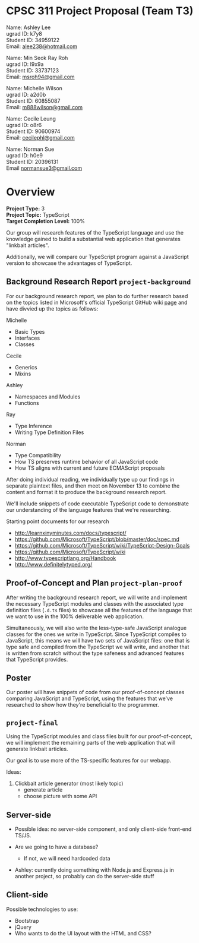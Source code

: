 # CPSC 311 Project Proposal (Team T3)

Name:       Ashley Lee  
ugrad ID:   k7y8  
Student ID: 34959122  
Email:      alee238@hotmail.com  

Name:       Min Seok Ray Roh  
ugrad ID:   l9x9a  
Student ID: 33737123  
Email:      msroh94@gmail.com  

Name:       Michelle Wilson   
ugrad ID:   a2d0b   
Student ID: 60855087  
Email:      m888wilson@gmail.com  

Name:       Cecile Leung  
ugrad ID:   o8r6  
Student ID: 90600974  
Email:      cecilephl@gmail.com  

Name:       Norman Sue  
ugrad ID:   h0e9  
Student ID: 20396131  
Email       normansue3@gmail.com  

# Overview

**Project Type:** 3  
**Project Topic:** TypeScript  
**Target Completion Level:** 100%  

Our group will research features of the TypeScript language and use the knowledge gained to build a substantial web application that generates "linkbait articles".

Additionally, we will compare our TypeScript program against a JavaScript version to showcase the advantages of TypeScript.

## Background Research Report `project-background`

For our background research report, we plan to do further research based on the topics listed in Microsoft's official TypeScript GitHub wiki [page](https://github.com/Microsoft/TypeScript/wiki) and have divvied up the topics as follows:

Michelle

- Basic Types
- Interfaces
- Classes

Cecile

- Generics
- Mixins

Ashley

- Namespaces and Modules
- Functions

Ray

- Type Inference
- Writing Type Definition Files

Norman

- Type Compatibility
- How TS preserves runtime behavior of all JavaScript code
- How TS aligns with current and future ECMAScript proposals

After doing individual reading, we individually type up our findings in separate plaintext files, and then meet on November 13 to combine the content and format it to produce the background research report. 

We'll include snippets of code executable TypeScript code to demonstrate our understanding of the language features that we're researching.

Starting point documents for our research

- http://learnxinyminutes.com/docs/typescript/
- https://github.com/Microsoft/TypeScript/blob/master/doc/spec.md
- https://github.com/Microsoft/TypeScript/wiki/TypeScript-Design-Goals
- https://github.com/Microsoft/TypeScript/wiki
- http://www.typescriptlang.org/Handbook
- http://www.definitelytyped.org/

## Proof-of-Concept and Plan `project-plan-proof`

After writing the background research report, we will write and implement the necessary TypeScript modules and classes with the associated type definition files (`.d.ts` files) to showcase all the features of the language that we want to use in the 100% deliverable web application.

Simultaneously, we will also write the less-type-safe JavaScript analogue classes for the ones we write in TypeScript. Since TypeScript compiles to JavaScript, this means we will have two sets of JavaScript files: one that is type safe and compiled from the TypeScript we will write, and another that is written from scratch without the type safeness and advanced features that TypeScript provides.

## Poster

Our poster will have snippets of code from our proof-of-concept classes comparing JavaScript and TypeScript, using the features that we've researched to show how they're beneficial to the programmer.

## `project-final`

Using the TypeScript modules and class files built for our proof-of-concept, we will implement the remaining parts of the web application that will generate linkbait articles. 



Our goal is to use more of the TS-specific features for our webapp.

Ideas:

1. Clickbait article generator (most likely topic)
    - generate article
    - choose picture with some API

## Server-side 

- Possible idea: no server-side component, and only client-side front-end TS/JS.

- Are we going to have a database?
    - If not, we will need hardcoded data
- Ashley: currently doing something with Node.js and Express.js in another project, so probably can do the server-side stuff

## Client-side

Possible technologies to use:
- Bootstrap
- jQuery
- Who wants to do the UI layout with the HTML and CSS?



